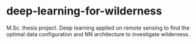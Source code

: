 # deep-learning-for-wilderness
M.Sc. thesis project. Deep learning applied on remote sensing to find the optimal data configuration and NN architecture to investigate wilderness.
